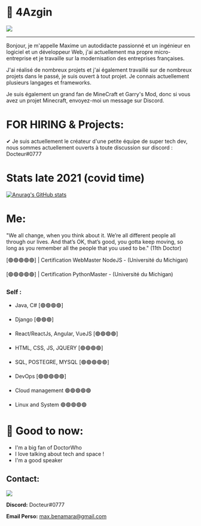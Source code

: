 # 🚀 4Azgin

<img src="https://media4.giphy.com/media/CP1AxXkLuUdFu/giphy.gif?cid=ecf05e47mlp4bbcnsji3210hhhdp65945y0ffqk8qsbdt9mo&rid=giphy.gif&ct=g">
<hr/>
Bonjour, je m'appelle Maxime un autodidacte passionné et un ingénieur en logiciel et un développeur Web, j'ai actuellement ma propre micro-entreprise et je travaille sur la modernisation des entreprises françaises.

J'ai réalisé de nombreux projets et j'ai également travaillé sur de nombreux projets dans le passé, je suis ouvert à tout projet. Je connais actuellement plusieurs langages et frameworks.

Je suis également un grand fan de MineCraft et Garry's Mod, donc si vous avez un projet Minecraft, envoyez-moi un message sur Discord.

# FOR HIRING & Projects:

✔ Je suis actuellement le créateur d'une petite équipe de super tech dev, nous sommes actuellement ouverts à toute discussion sur discord : Docteur#0777

# Stats late 2021 (covid time)
[![Anurag's GitHub stats](https://github-readme-stats.vercel.app/api?username=DoctorWhoFR)](https://github.com/anuraghazra/github-readme-stats)

# Me:

"We all change, when you think about it. We’re all different people all through our lives. And that’s OK, that’s good, you gotta keep moving, so long as you remember all the people that you used to be." (11th Doctor)

 [🟢🟢🟢🟢🟢] | Certification WebMaster NodeJS - (Université du Michigan)


 [🟢🟢🟢🟢🟢] | Certification PythonMaster - (Université du Michigan)


### Self :
  - Java, C#  [🟢🟢🟢🟢] 

  - Django [🟢🟢🟢]

  - React/ReactJs, Angular, VueJS [🟢🟢🟢🟢] 

  - HTML, CSS, JS, JQUERY [🟢🟢🟢🟢] 

  - SQL, POSTEGRE, MYSQL [🟢🟢🟢🟢🟢] 

  - DevOps [🟢🟢🟢🟢🟢]

  - Cloud management 🟢🟢🟢🟢🟢

  - Linux and System 🟢🟢🟢🟢🟢


# 🥰 Good to now:

  - I'm a big fan of DoctorWho
  - I love talking about tech and space !
  - I'm a good speaker 

## Contact: 
<a href="https://discord.gg/FtRRzWJPSM"><img src="https://img.shields.io/badge/Discord-7289DA?style=for-the-badge&logo=discord&logoColor=white"></a> 

**Discord:** Docteur#0777

**Email Perso:** max.benamara@gmail.com
